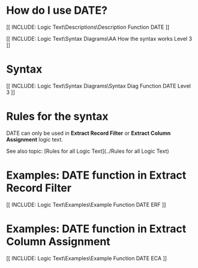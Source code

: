 
# How do I use DATE? 

[[ INCLUDE: Logic Text\Descriptions\Description Function DATE ]]

[[ INCLUDE: Logic Text\Syntax Diagrams\AA How the syntax works Level 3 ]]

# Syntax 

[[ INCLUDE: Logic Text\Syntax Diagrams\Syntax Diag Function DATE Level 3 ]]

# Rules for the syntax 

DATE can only be used in **Extract Record Filter** or **Extract Column Assignment** logic text.

See also topic: [Rules for all Logic Text](../Rules for all Logic Text) 

# Examples: DATE function in Extract Record Filter 

[[ INCLUDE: Logic Text\Examples\Example Function DATE ERF ]]

# Examples: DATE function in Extract Column Assignment 

[[ INCLUDE: Logic Text\Examples\Example Function DATE ECA ]]

